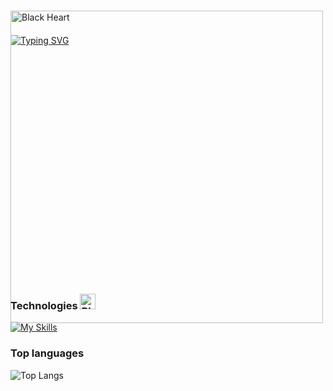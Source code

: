 [![Typing SVG](https://readme-typing-svg.demolab.com?font=Fira+Code&weight=600&pause=1000&color=05FF02&size=30&width=435&lines=amphetyze)](https://git.io/typing-svg)

<img src="https://user-images.githubusercontent.com/74038190/219923809-b86dc415-a0c2-4a38-bc88-ad6cf06395a8.gif" alt="Black Heart" width="500" style="margin: -70px 0"/>

### Technologies <img src="https://user-images.githubusercontent.com/74038190/212284087-bbe7e430-757e-4901-90bf-4cd2ce3e1852.gif" alt="Black Heart" width="25" height="25" />
[![My Skills](https://skillicons.dev/icons?i=html,css,scss,js,php)](https://skillicons.dev)

### Top languages 
![Top Langs](https://github-readme-stats.vercel.app/api/top-langs/?username=amphetyze&layout=compact)
